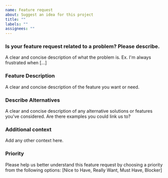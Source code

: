 ```yaml
---
name: Feature request
about: Suggest an idea for this project
title: ""
labels: ""
assignees: ""
---
```


### Is your feature request related to a problem? Please describe.

A clear and concise description of what the problem is. Ex. I'm always frustrated when [...]

### Feature Description

A clear and concise description of the feature you want or need.

### Describe Alternatives

A clear and concise description of any alternative solutions or features you've considered. Are there examples you could link us to?

### Additional context

Add any other context here.

### Priority

Please help us better understand this feature request by choosing a priority from the following options:
[Nice to Have, Really Want, Must Have, Blocker]
